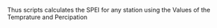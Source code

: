 Thus scripts calculates  the SPEI for any station using the Values of the Temprature and Percipation
